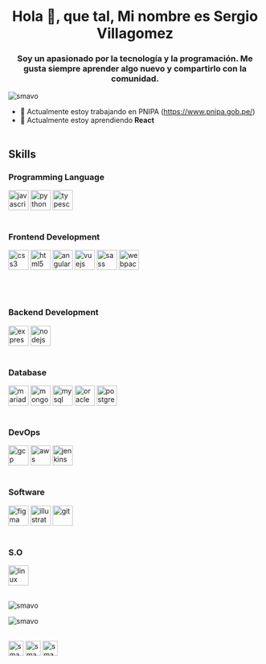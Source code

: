 <h1 align = "center"> Hola 👋, que tal, Mi nombre es Sergio Villagomez </h1>
<h3 align = "center"> Soy un apasionado por la tecnología y la programación. Me gusta siempre aprender algo nuevo y compartirlo con la comunidad. </h3>

<p align = "left"> <img src = "https://komarev.com/ghpvc/?username=smavo" alt="smavo" /> </p>


- 🔭 Actualmente estoy trabajando en PNIPA (https://www.pnipa.gob.pe/)
- 🌱 Actualmente estoy aprendiendo **React**
<br><br>

<p align="center"> 
<h2> <strong>Skills</strong>  </h2>
<h3> <strong> Programming Language </strong> </h3>
<img src="https://devicons.github.io/devicon/devicon.git/icons/javascript/javascript-original.svg" alt="javascript" width="40" height="40"/> 
<img src="https://devicons.github.io/devicon/devicon.git/icons/python/python-original.svg" alt="python" width="40" height="40" />
<img src="https://devicons.github.io/devicon/devicon.git/icons/typescript/typescript-original.svg" alt="typescript" width="40" height="40"/> 
<br><br>
<h3> <strong> Frontend Development </strong> </h3>
<img src="https://devicons.github.io/devicon/devicon.git/icons/css3/css3-original-wordmark.svg" alt="css3" width="40" height="40" />
<img src="https://devicons.github.io/devicon/devicon.git/icons/html5/html5-original-wordmark.svg" alt="html5" width="40" height = "40" /> 
<img src="https://devicons.github.io/devicon/devicon.git/icons/angularjs/angularjs-original.svg" alt="angularjs" width="40" height="40" />
<img src="https://devicons.github.io/devicon/devicon.git/icons/vuejs/vuejs-original-wordmark.svg" alt="vuejs" width="40" height="40"/> 
<img src="https://devicons.github.io/devicon/devicon.git/icons/sass/sass-original.svg" alt="sass" width="40" height="40"/> 
<img src="https://devicons.github.io/devicon/devicon.git/icons/webpack/webpack-original.svg" alt="webpack" width="40" height="40"/> </p>
<br><br>
<h3> <strong> Backend  Development </strong> </h3>
<img src="https://devicons.github.io/devicon/devicon.git/icons/express/express-original-wordmark.svg" alt="express" width="40" height="40" /> 
<img src="https://devicons.github.io/devicon/devicon.git/icons/nodejs/nodejs-original-wordmark.svg" alt="nodejs" width="40" height="40"/> 
<br><br>
<h3> <strong> Database  </strong> </h3>
<img src="https://www.vectorlogo.zone/logos/mariadb/mariadb-icon.svg "alt =" mariadb "width ="40" height ="40"/ > 
<img src="https://devicons.github.io/devicon/devicon.git/icons/mongodb/mongodb-original-wordmark.svg" alt="mongodb" width="40" height="40" / > 
<img src="https://devicons.github.io/devicon/devicon.git/icons/mysql/mysql-original-wordmark.svg "alt ="mysql" width="40" height =" 40 "/> 
<img src="https://devicons.github.io/devicon/devicon.git/icons/oracle/oracle-original.svg " alt = "oracle" width="40" height="40" />
<img src="https://devicons.github.io/devicon/devicon.git/icons/postgresql/postgresql-original-wordmark.svg" alt="postgresql" width="40" height="40" />
<br><br>
<h3> <strong> DevOps </strong> </h3>
<img src="https://www.vectorlogo.zone/logos/google_cloud/google_cloud-icon.svg" alt="gcp" width ="40" height = "40" /> 
<img src="https://devicons.github.io/devicon/devicon.git/icons/amazonwebservices/amazonwebservices-original-wordmark.svg" alt="aws" width="40" height= "40"/> 
<img src="https://www.vectorlogo.zone/logos/jenkins/jenkins-icon.svg "alt =" jenkins "width = "40" height = "40" /> 
<br><br>
<h3> <strong> Software </strong> </h3>
<img src="https://www.vectorlogo.zone/logos/figma/figma-icon.svg "alt =" figma "width =" 40 "height =" 40 "/> 
<img src="https://www.vectorlogo.zone/logos/adobe_illustrator/adobe_illustrator-icon.svg" alt = "illustrator" width = "40" height = "40" /> 
<img src="https://www.vectorlogo.zone/logos/git-scm/git-scm-icon.svg" alt = "git" width = "40" height = "40" /> 
<br><br>
<h3> <strong> S.O </strong> </h3>
<img src="https://devicons.github.io/devicon/devicon.git/icons/linux/linux-original.svg" alt = "linux" width = " 40 "height =" 40 "/> 
<br><br>
<p> <img src="https://github-readme-stats.vercel.app/api/top-langs/?username=smavo&layout=compact&hide=html" alt="smavo"/> </p>
<p> <img src="https://github-readme-stats.vercel.app/api?username=smavo&show_icons=true" alt = "smavo" /> </p>
<br>
<a href="https://twitter.com/smavo" target="blank">
<img align="center" src="https://cdn.jsdelivr.net/npm/simple-icons@3.0.1/icons/twitter.svg" alt="smavo" height="30" width="30" /></a>

<a href="https://linkedin.com/in/smavo" target="blank">
<img align="center" src="https://cdn.jsdelivr.net/npm/simple-icons@3.0.1/icons/linkedin.svg" alt="smavo" height="30" width="30" /></a>

<a href="https://instagram.com/smavo" target="blank">
<img align="center" src="https://cdn.jsdelivr.net/npm/simple-icons@3.0.1/icons/instagram.svg" alt="smavo" height="30" width="30" /></a>

</p>
